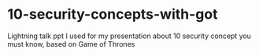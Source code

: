 # 10-security-concepts-with-got
Lightning talk ppt I used for my presentation about 10 security concept you must know, based on Game of Thrones
